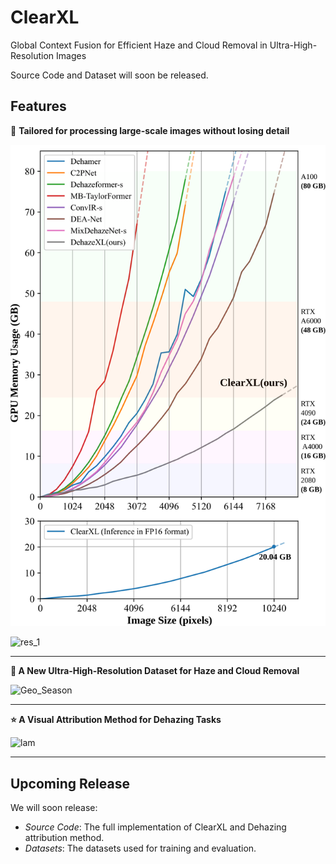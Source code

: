 # ClearXL

Global Context Fusion for Efficient Haze and Cloud Removal in Ultra-High-Resolution Images 

Source Code and Dataset will soon be released.

## Features

:rocket: **Tailored for processing large-scale images without losing detail**

![mem_usage](./imgs/mem_usage.svg)

![res_1](./imgs/res.jpg)

------

**:rainbow: A New Ultra-High-Resolution Dataset for Haze and Cloud Removal**

![Geo_Season](./imgs/Geo_Season.jpg)

------

**:star: A Visual Attribution Method for Dehazing Tasks**

![lam](./imgs/lam.jpg)

------

## Upcoming Release

We will soon release: 

- *Source Code*: The full implementation of ClearXL and Dehazing attribution method. 
- *Datasets*: The datasets used for training and evaluation. 
